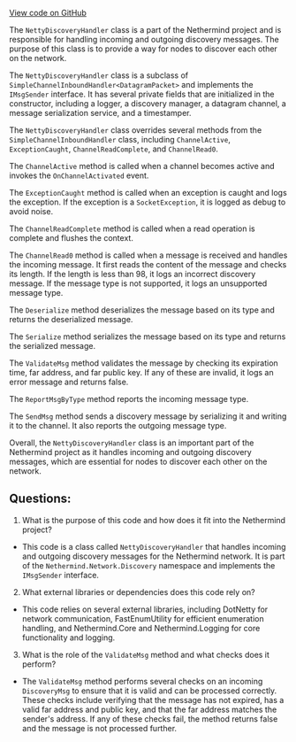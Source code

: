 [View code on GitHub](https://github.com/NethermindEth/nethermind/src/Nethermind/Nethermind.Network.Discovery/NettyDiscoveryHandler.cs)

The `NettyDiscoveryHandler` class is a part of the Nethermind project and is responsible for handling incoming and outgoing discovery messages. The purpose of this class is to provide a way for nodes to discover each other on the network. 

The `NettyDiscoveryHandler` class is a subclass of `SimpleChannelInboundHandler<DatagramPacket>` and implements the `IMsgSender` interface. It has several private fields that are initialized in the constructor, including a logger, a discovery manager, a datagram channel, a message serialization service, and a timestamper. 

The `NettyDiscoveryHandler` class overrides several methods from the `SimpleChannelInboundHandler` class, including `ChannelActive`, `ExceptionCaught`, `ChannelReadComplete`, and `ChannelRead0`. 

The `ChannelActive` method is called when a channel becomes active and invokes the `OnChannelActivated` event. 

The `ExceptionCaught` method is called when an exception is caught and logs the exception. If the exception is a `SocketException`, it is logged as debug to avoid noise. 

The `ChannelReadComplete` method is called when a read operation is complete and flushes the context. 

The `ChannelRead0` method is called when a message is received and handles the incoming message. It first reads the content of the message and checks its length. If the length is less than 98, it logs an incorrect discovery message. If the message type is not supported, it logs an unsupported message type. 

The `Deserialize` method deserializes the message based on its type and returns the deserialized message. 

The `Serialize` method serializes the message based on its type and returns the serialized message. 

The `ValidateMsg` method validates the message by checking its expiration time, far address, and far public key. If any of these are invalid, it logs an error message and returns false. 

The `ReportMsgByType` method reports the incoming message type. 

The `SendMsg` method sends a discovery message by serializing it and writing it to the channel. It also reports the outgoing message type. 

Overall, the `NettyDiscoveryHandler` class is an important part of the Nethermind project as it handles incoming and outgoing discovery messages, which are essential for nodes to discover each other on the network.
## Questions: 
 1. What is the purpose of this code and how does it fit into the Nethermind project?
- This code is a class called `NettyDiscoveryHandler` that handles incoming and outgoing discovery messages for the Nethermind network. It is part of the `Nethermind.Network.Discovery` namespace and implements the `IMsgSender` interface.

2. What external libraries or dependencies does this code rely on?
- This code relies on several external libraries, including DotNetty for network communication, FastEnumUtility for efficient enumeration handling, and Nethermind.Core and Nethermind.Logging for core functionality and logging.

3. What is the role of the `ValidateMsg` method and what checks does it perform?
- The `ValidateMsg` method performs several checks on an incoming `DiscoveryMsg` to ensure that it is valid and can be processed correctly. These checks include verifying that the message has not expired, has a valid far address and public key, and that the far address matches the sender's address. If any of these checks fail, the method returns false and the message is not processed further.